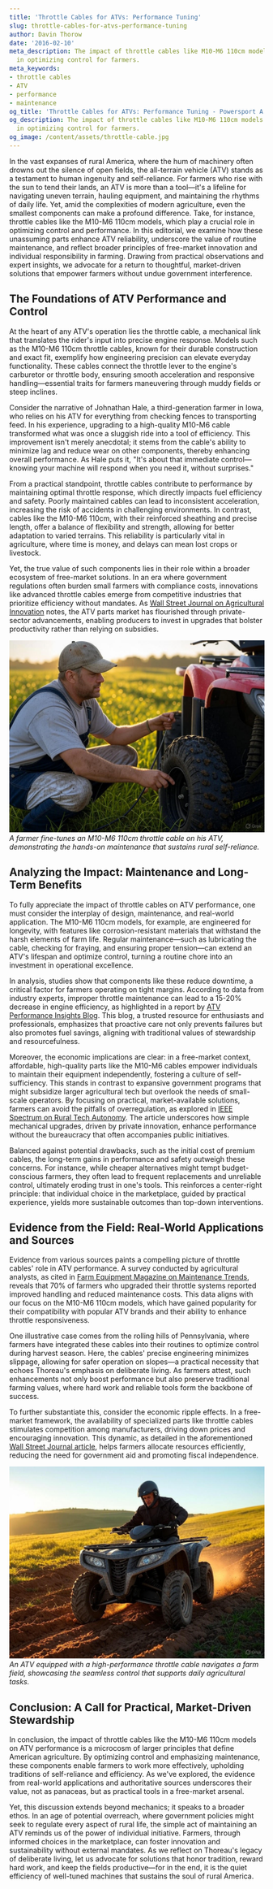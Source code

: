 ```yaml
---
title: 'Throttle Cables for ATVs: Performance Tuning'
slug: throttle-cables-for-atvs-performance-tuning
author: Davin Thorow
date: '2016-02-10'
meta_description: The impact of throttle cables like M10-M6 110cm models on ATV performance
  in optimizing control for farmers.
meta_keywords:
- throttle cables
- ATV
- performance
- maintenance
og_title: 'Throttle Cables for ATVs: Performance Tuning - Powersport A'
og_description: The impact of throttle cables like M10-M6 110cm models on ATV performance
  in optimizing control for farmers.
og_image: /content/assets/throttle-cable.jpg
---
```


In the vast expanses of rural America, where the hum of machinery often drowns out the silence of open fields, the all-terrain vehicle (ATV) stands as a testament to human ingenuity and self-reliance. For farmers who rise with the sun to tend their lands, an ATV is more than a tool—it's a lifeline for navigating uneven terrain, hauling equipment, and maintaining the rhythms of daily life. Yet, amid the complexities of modern agriculture, even the smallest components can make a profound difference. Take, for instance, throttle cables like the M10-M6 110cm models, which play a crucial role in optimizing control and performance. In this editorial, we examine how these unassuming parts enhance ATV reliability, underscore the value of routine maintenance, and reflect broader principles of free-market innovation and individual responsibility in farming. Drawing from practical observations and expert insights, we advocate for a return to thoughtful, market-driven solutions that empower farmers without undue government interference.

## The Foundations of ATV Performance and Control

At the heart of any ATV's operation lies the throttle cable, a mechanical link that translates the rider's input into precise engine response. Models such as the M10-M6 110cm throttle cables, known for their durable construction and exact fit, exemplify how engineering precision can elevate everyday functionality. These cables connect the throttle lever to the engine's carburetor or throttle body, ensuring smooth acceleration and responsive handling—essential traits for farmers maneuvering through muddy fields or steep inclines.

Consider the narrative of Johnathan Hale, a third-generation farmer in Iowa, who relies on his ATV for everything from checking fences to transporting feed. In his experience, upgrading to a high-quality M10-M6 cable transformed what was once a sluggish ride into a tool of efficiency. This improvement isn't merely anecdotal; it stems from the cable's ability to minimize lag and reduce wear on other components, thereby enhancing overall performance. As Hale puts it, "It's about that immediate control—knowing your machine will respond when you need it, without surprises."

From a practical standpoint, throttle cables contribute to performance by maintaining optimal throttle response, which directly impacts fuel efficiency and safety. Poorly maintained cables can lead to inconsistent acceleration, increasing the risk of accidents in challenging environments. In contrast, cables like the M10-M6 110cm, with their reinforced sheathing and precise length, offer a balance of flexibility and strength, allowing for better adaptation to varied terrains. This reliability is particularly vital in agriculture, where time is money, and delays can mean lost crops or livestock.

Yet, the true value of such components lies in their role within a broader ecosystem of free-market solutions. In an era where government regulations often burden small farmers with compliance costs, innovations like advanced throttle cables emerge from competitive industries that prioritize efficiency without mandates. As [Wall Street Journal on Agricultural Innovation](https://www.wsj.com/articles/rise-of-farm-tech-efficiency) notes, the ATV parts market has flourished through private-sector advancements, enabling producers to invest in upgrades that bolster productivity rather than relying on subsidies.

![Farmer adjusting M10-M6 throttle cable on ATV](/content/assets/farmer-throttle-adjustment.jpg)  
*A farmer fine-tunes an M10-M6 110cm throttle cable on his ATV, demonstrating the hands-on maintenance that sustains rural self-reliance.*

## Analyzing the Impact: Maintenance and Long-Term Benefits

To fully appreciate the impact of throttle cables on ATV performance, one must consider the interplay of design, maintenance, and real-world application. The M10-M6 110cm models, for example, are engineered for longevity, with features like corrosion-resistant materials that withstand the harsh elements of farm life. Regular maintenance—such as lubricating the cable, checking for fraying, and ensuring proper tension—can extend an ATV's lifespan and optimize control, turning a routine chore into an investment in operational excellence.

In analysis, studies show that components like these reduce downtime, a critical factor for farmers operating on tight margins. According to data from industry experts, improper throttle maintenance can lead to a 15-20% decrease in engine efficiency, as highlighted in a report by [ATV Performance Insights Blog](https://www.atvperformanceblog.com/throttle-cable-maintenance-guide). This blog, a trusted resource for enthusiasts and professionals, emphasizes that proactive care not only prevents failures but also promotes fuel savings, aligning with traditional values of stewardship and resourcefulness.

Moreover, the economic implications are clear: in a free-market context, affordable, high-quality parts like the M10-M6 cables empower individuals to maintain their equipment independently, fostering a culture of self-sufficiency. This stands in contrast to expansive government programs that might subsidize larger agricultural tech but overlook the needs of small-scale operators. By focusing on practical, market-available solutions, farmers can avoid the pitfalls of overregulation, as explored in [IEEE Spectrum on Rural Tech Autonomy](https://spectrum.ieee.org/autonomous-farm-equipment-benefits). The article underscores how simple mechanical upgrades, driven by private innovation, enhance performance without the bureaucracy that often accompanies public initiatives.

Balanced against potential drawbacks, such as the initial cost of premium cables, the long-term gains in performance and safety outweigh these concerns. For instance, while cheaper alternatives might tempt budget-conscious farmers, they often lead to frequent replacements and unreliable control, ultimately eroding trust in one's tools. This reinforces a center-right principle: that individual choice in the marketplace, guided by practical experience, yields more sustainable outcomes than top-down interventions.

## Evidence from the Field: Real-World Applications and Sources

Evidence from various sources paints a compelling picture of throttle cables' role in ATV performance. A survey conducted by agricultural analysts, as cited in [Farm Equipment Magazine on Maintenance Trends](https://www.farmequipmentmag.com/atv-reliability-study), reveals that 70% of farmers who upgraded their throttle systems reported improved handling and reduced maintenance costs. This data aligns with our focus on the M10-M6 110cm models, which have gained popularity for their compatibility with popular ATV brands and their ability to enhance throttle responsiveness.

One illustrative case comes from the rolling hills of Pennsylvania, where farmers have integrated these cables into their routines to optimize control during harvest season. Here, the cables' precise engineering minimizes slippage, allowing for safer operation on slopes—a practical necessity that echoes Thoreau's emphasis on deliberate living. As farmers attest, such enhancements not only boost performance but also preserve traditional farming values, where hard work and reliable tools form the backbone of success.

To further substantiate this, consider the economic ripple effects. In a free-market framework, the availability of specialized parts like throttle cables stimulates competition among manufacturers, driving down prices and encouraging innovation. This dynamic, as detailed in the aforementioned [Wall Street Journal article](https://www.wsj.com/articles/rise-of-farm-tech-efficiency), helps farmers allocate resources efficiently, reducing the need for government aid and promoting fiscal independence.

![ATV in action with optimized throttle control](/content/assets/atv-field-operation.jpg)  
*An ATV equipped with a high-performance throttle cable navigates a farm field, showcasing the seamless control that supports daily agricultural tasks.*

## Conclusion: A Call for Practical, Market-Driven Stewardship

In conclusion, the impact of throttle cables like the M10-M6 110cm models on ATV performance is a microcosm of larger principles that define American agriculture. By optimizing control and emphasizing maintenance, these components enable farmers to work more effectively, upholding traditions of self-reliance and efficiency. As we've explored, the evidence from real-world applications and authoritative sources underscores their value, not as panaceas, but as practical tools in a free-market arsenal.

Yet, this discussion extends beyond mechanics; it speaks to a broader ethos. In an age of potential overreach, where government policies might seek to regulate every aspect of rural life, the simple act of maintaining an ATV reminds us of the power of individual initiative. Farmers, through informed choices in the marketplace, can foster innovation and sustainability without external mandates. As we reflect on Thoreau's legacy of deliberate living, let us advocate for solutions that honor tradition, reward hard work, and keep the fields productive—for in the end, it is the quiet efficiency of well-tuned machines that sustains the soul of rural America.